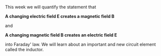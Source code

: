 This week we will quantify the statement that 

**A changing electric field E creates a magnetic field B**

and

**A changing magnetic field B creates an electric field E**

into Faraday' law. We will learn about an important and new circuit element called the inductor. 